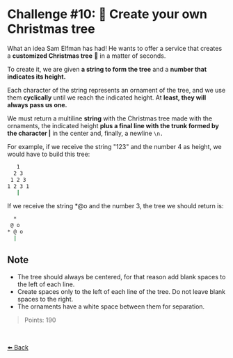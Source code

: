 # Challenge #10: 🎄 Create your own Christmas tree

What an idea Sam Elfman has had! He wants to offer a service that creates a **customized Christmas tree** 🎄 in a matter of seconds.

To create it, we are given **a string to form the tree** and a **number that indicates its height.**

Each character of the string represents an ornament of the tree, and we use them **cyclically** until we reach the indicated height. At **least, they will always pass us one.**

We must return a multiline **string** with the Christmas tree made with the ornaments, the indicated height **plus a final line with the trunk formed by the character |** in the center and, finally, a newline ```\n.```

For example, if we receive the string "123" and the number 4 as height, we would have to build this tree:

```bash
   1
  2 3
 1 2 3
1 2 3 1
   |
```

If we receive the string *@o and the number 3, the tree we should return is:

```bash
  *
 @ o
* @ o
  |
```

## Note

* The tree should always be centered, for that reason add blank spaces to the left of each line.
* Create spaces only to the left of each line of the tree. Do not leave blank spaces to the right.
* The ornaments have a white space between them for separation.

> Points: 190

<br>

[⬅️ Back](https://github.com/AlecANL/adventjs/tree/main/src/2023)
